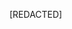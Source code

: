 [REDACTED]

<!-- # salsa

To make it to salsa night, you need to generate the AES 128 bit CBC secret key and use it to decrypt the ciphertext. Who knows, you might just find a message from your salsa night partner.

You have the passphrase for generating the secret key right in front of you. (Hint: it's just the one word) To "spice" things up (pun unintended), use the generated salt as your secret key.

Oh, one more thing; you need to perform multiple decryptions. Just how many, you ask? To remind you of the importance of googling in CTFs, look up Louis Tomlinson's number :)

The flag format is ```YoS{...}```.

<details>
  <summary><strong>Hint</strong></summary> 
  Ever thought of <em>opening</em> a <em>socket</em>?
 </details> -->
